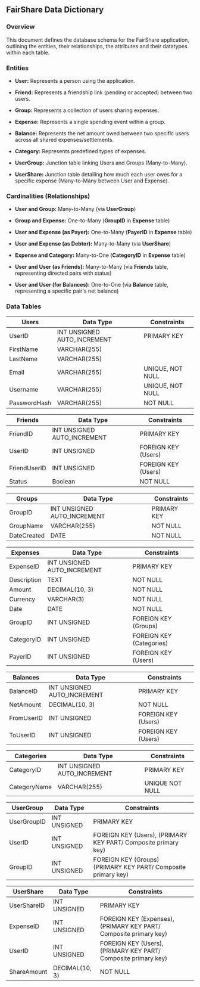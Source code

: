 FairShare Data Dictionary
-------------------------

### Overview

This document defines the database schema for the FairShare application, outlining the entities, their relationships, the attributes and their datatypes within each table.

### Entities

*   **User:** Represents a person using the application.

*   **Friend:** Represents a friendship link (pending or accepted) between two users.

*   **Group:** Represents a collection of users sharing expenses.

*   **Expense:** Represents a single spending event within a group.

*   **Balance:** Represents the net amount owed between two specific users across all shared expenses/settlements.

*   **Category:** Represents predefined types of expenses.

*   **UserGroup:** Junction table linking Users and Groups (Many-to-Many).

*   **UserShare:** Junction table detailing how much each user owes for a specific expense (Many-to-Many between User and Expense).


### Cardinalities (Relationships)

*   **User and Group:** Many-to-Many (via **UserGroup**)

*   **Group and Expense:** One-to-Many (**GroupID** in **Expense** table)

*   **User and Expense (as Payer):** One-to-Many (**PayerID** in **Expense** table)

*   **User and Expense (as Debtor):** Many-to-Many (via **UserShare**)

*   **Expense and Category:** Many-to-One (**CategoryID** in **Expense** table)

*   **User and User (as Friends):** Many-to-Many (via **Friends** table, representing directed pairs with status)

*   **User and User (for Balances):** One-to-One (via **Balance** table, representing a specific pair's net balance)

### Data Tables

| Users        | Data Type                   | Constraints      |
| ------------ | --------------------------- | ---------------- |
| UserID       | INT UNSIGNED AUTO_INCREMENT | PRIMARY KEY      |
| FirstName    | VARCHAR(255)                |                  |
| LastName     | VARCHAR(255)                |                  |
| Email        | VARCHAR(255)                | UNIQUE, NOT NULL |
| Username     | VARCHAR(255)                | UNIQUE, NOT NULL |
| PasswordHash | VARCHAR(255)                | NOT NULL         |

| Friends      | Data Type                   | Constraints         |
|--------------| --------------------------- | ------------------- |
| FriendID     | INT UNSIGNED AUTO_INCREMENT | PRIMARY KEY         |
| UserID       | INT UNSIGNED                | FOREIGN KEY (Users) |
| FriendUserID | INT UNSIGNED                | FOREIGN KEY (Users) |
| Status       | Boolean                     | NOT NULL            |

| Groups      | Data Type                   | Constraints |
|-------------| --------------------------- | ----------- |
| GroupID     | INT UNSIGNED AUTO_INCREMENT | PRIMARY KEY |
| GroupName   | VARCHAR(255)                | NOT NULL    |
| DateCreated | DATE                        | NOT NULL    |

| Expenses    | Data Type                   | Constraints              |
|-------------| --------------------------- | ------------------------ |
| ExpenseID   | INT UNSIGNED AUTO_INCREMENT | PRIMARY KEY              |
| Description | TEXT                        | NOT NULL                 |
| Amount      | DECIMAL(10, 3)              | NOT NULL                 |
| Currency    | VARCHAR(3)                  | NOT NULL                 |
| Date        | DATE                        | NOT NULL                 |
| GroupID     | INT UNSIGNED                | FOREIGN KEY (Groups)     |
| CategoryID  | INT UNSIGNED                | FOREIGN KEY (Categories) |
| PayerID     | INT UNSIGNED                | FOREIGN KEY (Users)      |

| Balances   | Data Type                   | Constraints         |
|------------| --------------------------- | ------------------- |
| BalanceID  | INT UNSIGNED AUTO_INCREMENT | PRIMARY KEY         |
| NetAmount  | DECIMAL(10, 3)              | NOT NULL            |
| FromUserID | INT UNSIGNED                | FOREIGN KEY (Users) |
| ToUserID   | INT UNSIGNED                | FOREIGN KEY (Users) |

| Categories   | Data Type                   | Constraints     |
|--------------| --------------------------- | --------------- |
| CategoryID   | INT UNSIGNED AUTO_INCREMENT | PRIMARY KEY     |
| CategoryName | VARCHAR(255)                | UNIQUE NOT NULL |

| UserGroup   | Data Type    | Constraints                                                     |
| ----------- | ------------ | --------------------------------------------------------------- |
| UserGroupID | INT UNSIGNED | PRIMARY KEY                                                     |
| UserID      | INT UNSIGNED | FOREIGN KEY (Users), (PRIMARY KEY PART/ Composite primary key)  |
| GroupID     | INT UNSIGNED | FOREIGN KEY (Groups)  (PRIMARY KEY PART/ Composite primary key) |

| UserShare   | Data Type      | Constraints                                                       |
| ----------- | -------------- | ----------------------------------------------------------------- |
| UserShareID | INT UNSIGNED   | PRIMARY KEY                                                       |
| ExpenseID   | INT UNSIGNED   | FOREIGN KEY (Expenses), (PRIMARY KEY PART/ Composite primary key) |
| UserID      | INT UNSIGNED   | FOREIGN KEY (Users), (PRIMARY KEY PART/ Composite primary key)    |
| ShareAmount | DECIMAL(10, 3) | NOT NULL                                                          |